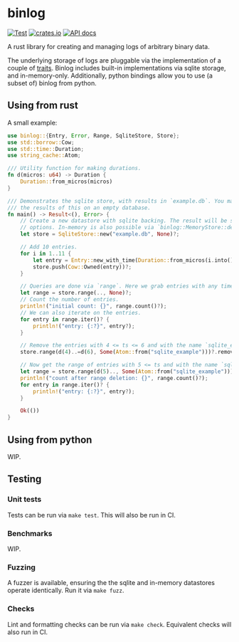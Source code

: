 # binlog

[![Test](https://github.com/ysimonson/binlog/actions/workflows/rust-test.yml/badge.svg)](https://github.com/ysimonson/binlog/actions/workflows/rust-test.yml)
[![crates.io](https://img.shields.io/crates/v/binlog.svg)](https://crates.io/crates/binlog)
[![API docs](https://docs.rs/binlog/badge.svg)](https://docs.rs/binlog)

A rust library for creating and managing logs of arbitrary binary data.

The underlying storage of logs are pluggable via the implementation of a couple of [traits](https://github.com/ysimonson/binlog/blob/main/src/traits.rs). Binlog includes built-in implementations via sqlite storage, and in-memory-only. Additionally, python bindings allow you to use (a subset of) binlog from python.

## Using from rust

A small example:

```rust
use binlog::{Entry, Error, Range, SqliteStore, Store};
use std::borrow::Cow;
use std::time::Duration;
use string_cache::Atom;

/// Utility function for making durations.
fn d(micros: u64) -> Duration {
    Duration::from_micros(micros)
}

/// Demonstrates the sqlite store, with results in `example.db`. You may want to delete that before running this to see
/// the results of this on an empty database.
fn main() -> Result<(), Error> {
    // Create a new datastore with sqlite backing. The result will be stored in example.db, with default compression
    // options. In-memory is also possible via `binlog::MemoryStore::default()`.
    let store = SqliteStore::new("example.db", None)?;

    // Add 10 entries.
    for i in 1..11 {
        let entry = Entry::new_with_time(Duration::from_micros(i.into()), Atom::from("sqlite_example"), vec![i]);
        store.push(Cow::Owned(entry))?;
    }

    // Queries are done via `range`. Here we grab entries with any timestamp and any name.
    let range = store.range(.., None)?;
    // Count the number of entries.
    println!("initial count: {}", range.count()?);
    // We can also iterate on the entries.
    for entry in range.iter()? {
        println!("entry: {:?}", entry?);
    }

    // Remove the entries with 4 <= ts <= 6 and with the name `sqlite_example`.
    store.range(d(4)..=d(6), Some(Atom::from("sqlite_example")))?.remove()?;

    // Now get the range of entries with 5 <= ts and with the name `sqlite_example`.
    let range = store.range(d(5).., Some(Atom::from("sqlite_example")))?;
    println!("count after range deletion: {}", range.count()?);
    for entry in range.iter()? {
        println!("entry: {:?}", entry?);
    }

    Ok(())
}
```

## Using from python

WIP.

## Testing

### Unit tests

Tests can be run via `make test`. This will also be run in CI.

### Benchmarks

WIP.

### Fuzzing

A fuzzer is available, ensuring the the sqlite and in-memory datastores operate identically. Run it via `make fuzz`.

### Checks

Lint and formatting checks can be run via `make check`. Equivalent checks will also run in CI.

